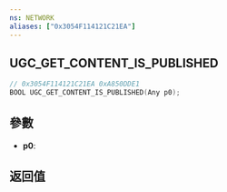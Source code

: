```yaml
---
ns: NETWORK
aliases: ["0x3054F114121C21EA"]
---
```

## UGC_GET_CONTENT_IS_PUBLISHED

```c
// 0x3054F114121C21EA 0xA850DDE1
BOOL UGC_GET_CONTENT_IS_PUBLISHED(Any p0);
```

## 參數
* **p0**: 

## 返回值
